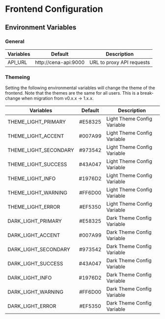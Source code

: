 # Frontend Configuration

## Environment Variables

### General

| Variables |        Default         | Description               |
| --------- | :--------------------: | ------------------------- |
| API_URL   | http://cena-api:9000 | URL to proxy API requests |

### Themeing
Setting the following environmental variables will change the theme of the frontend. Note that the themes are the same for all users. This is a break-change when migration from v0.x.x -> 1.x.x.

| Variables             | Default | Description                 |
| --------------------- | :-----: | --------------------------- |
| THEME_LIGHT_PRIMARY   | #E58325 | Light Theme Config Variable |
| THEME_LIGHT_ACCENT    | #007A99 | Light Theme Config Variable |
| THEME_LIGHT_SECONDARY | #973542 | Light Theme Config Variable |
| THEME_LIGHT_SUCCESS   | #43A047 | Light Theme Config Variable |
| THEME_LIGHT_INFO      | #1976D2 | Light Theme Config Variable |
| THEME_LIGHT_WARNING   | #FF6D00 | Light Theme Config Variable |
| THEME_LIGHT_ERROR     | #EF5350 | Light Theme Config Variable |
| DARK_LIGHT_PRIMARY    | #E58325 | Dark Theme Config Variable  |
| DARK_LIGHT_ACCENT     | #007A99 | Dark Theme Config Variable  |
| DARK_LIGHT_SECONDARY  | #973542 | Dark Theme Config Variable  |
| DARK_LIGHT_SUCCESS    | #43A047 | Dark Theme Config Variable  |
| DARK_LIGHT_INFO       | #1976D2 | Dark Theme Config Variable  |
| DARK_LIGHT_WARNING    | #FF6D00 | Dark Theme Config Variable  |
| DARK_LIGHT_ERROR      | #EF5350 | Dark Theme Config Variable  |
